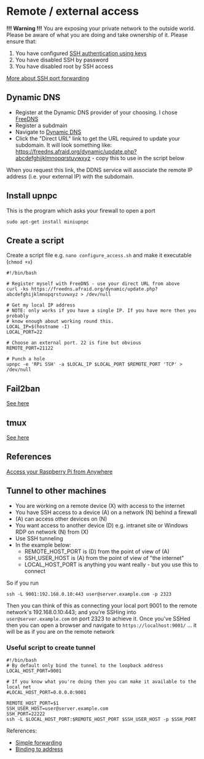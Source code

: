 # Remote / external access

**!!! Warning !!!**
You are exposing your private network to the outside world. Please be aware of
what you are doing and take ownership of it. Please ensure that:

  1. You have configured [SSH authentication using keys](../linux/ssh-keygen.ssh)
  1. You have disabled SSH by password
  1. You have disabled root by SSH access

[More about SSH port forwarding](http://blog.trackets.com/2014/05/17/ssh-tunnel-local-and-remote-port-forwarding-explained-with-examples.html)

## Dynamic DNS
  * Register at the Dynamic DNS provider of your choosing. I chose
    [FreeDNS](https://freedns.afraid.org/)
  * Register a subdmain
  * Navigate to [Dynamic DNS](https://freedns.afraid.org/dynamic/)
  * Click the "Direct URL" link to get the URL required to update your
    subdomain. It will look something like:
    https://freedns.afraid.org/dynamic/update.php?abcdefghijklmnopqrstuvwxyz -
    copy this to use in the script below

When you request this link, the DDNS service will associate the remote IP
address (i.e. your external IP) with the subdomain.

## Install upnpc
This is the program which asks your firewall to open a port
```
sudo apt-get install miniupnpc
```

## Create a script
Create a script file e.g. `nano configure_access.sh` and make it executable
(`chmod +x`)
```
#!/bin/bash

# Register myself with FreeDNS - use your direct URL from above
curl -ks https://freedns.afraid.org/dynamic/update.php?abcdefghijklmnopqrstuvwxyz > /dev/null

# Get my local IP address
# NOTE: only works if you have a single IP. If you have more then you probably
# know enough about working round this.
LOCAL_IP=$(hostname -I)
LOCAL_PORT=22

# Choose an external port. 22 is fine but obvious
REMOTE_PORT=21122

# Punch a hole
upnpc -e 'RPi SSH' -a $LOCAL_IP $LOCAL_PORT $REMOTE_PORT 'TCP' > /dev/null
```

## Fail2ban
[See here](fail2ban.md)

## tmux
[See here](tmux.md)

## References
[Access your Raspberry Pi from Anywhere](https://pavelfatin.com/access-your-raspberry-pi-from-anywhere/)

## Tunnel to other machines
* You are working on a remote device (X) with access to the internet
* You have SSH access to a device (A) on a network (N) behind a firewall
* (A) can access other devices on (N)
* You want access to another device (D) e.g. intranet site or Windows RDP on network (N) from (X)
* Use SSH tunneling
* In the example below:
    * REMOTE_HOST_PORT is (D) from the point of view of (A)
    * SSH_USER_HOST is (A) from the point of view of "the internet"
    * LOCAL_HOST_PORT is anything you want really - but you use this to connect

So if you run
```
ssh -L 9001:192.168.0.10:443 user@server.example.com -p 2323
```

Then you can think of this as connecting your local port 9001 to the remote
network's 192.168.0.10:443; and you're SSHing into `user@server.example.com` on
port 2323 to achieve it. Once you've SSHed then you can open a browser and
navigate to `https://localhost:9001/` ... it will be as if you are on the remote
network

### Useful script to create tunnel 
```
#!/bin/bash
# By default only bind the tunnel to the loopback address
LOCAL_HOST_PORT=9001

# If you know what you're doing then you can make it available to the local net
#LOCAL_HOST_PORT=0.0.0.0:9001

REMOTE_HOST_PORT=$1
SSH_USER_HOST=user@server.example.com
SSH_PORT=22222
ssh -L $LOCAL_HOST_PORT:$REMOTE_HOST_PORT $SSH_USER_HOST -p $SSH_PORT
```
References:
* [Simple forwarding](https://serverfault.com/a/214847)
* [Binding to address](https://superuser.com/a/591963/682739)
